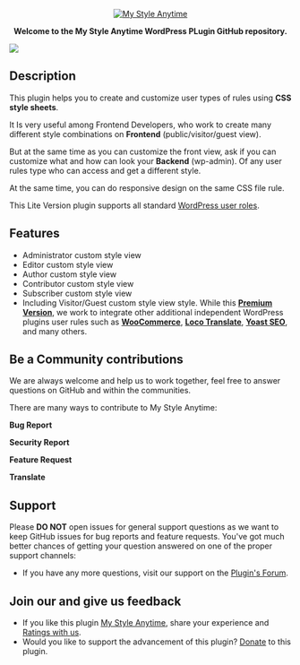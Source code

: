 <p align="center"><a href="https://wordpress.org/plugins/my-style-anytime/"><img src="https://ps.w.org/my-style-anytime/assets/banner-772x250.png" alt="My Style Anytime"></a></p>

**<p align="center">Welcome to the My Style Anytime WordPress PLugin GitHub repository.</p>**

<p><img src="https://ps.w.org/my-style-anytime/assets/screenshot-3.png"></a></p>


## Description
This plugin helps you to create and customize user types of rules using <b>CSS style sheets</b>.

It Is very useful among Frontend Developers, who work to create many different style combinations on <b>Frontend</b> (public/visitor/guest view).

But at the same time as you can customize the front view, ask if you can customize what and how can look your <b>Backend</b> (wp-admin). Of any user rules type who can access and get a different style.

At the same time, you can do responsive design on the same CSS file rule.

This Lite Version plugin supports all standard [WordPress user roles](https://wordpress.org/support/article/roles-and-capabilities/).

## Features

- Administrator custom style view
- Editor custom style view
- Author custom style view
- Contributor custom style view
- Subscriber custom style view
- Including Visitor/Guest custom style view style.
[]()
While this <b>[Premium Version](https://newfiesoft.com/wp-plugins/my-style-anytime/)</b>, we work to integrate other additional independent WordPress plugins user rules such as <b>[WooCommerce](https://wordpress.org/plugins/woocommerce/)</b>, <b>[Loco Translate](https://wordpress.org/plugins/loco-translate/)</b>, <b>[Yoast SEO](https://wordpress.org/plugins/wordpress-seo/)</b>, and many others.

## Be a Community contributions
We are always welcome and help us to work together, feel free to answer questions on GitHub and within the communities.

There are many ways to contribute to My Style Anytime:

**Bug Report**

**Security Report**

**Feature Request**

**Translate**

## Support
Please **DO NOT** open issues for general support questions as we want to keep GitHub issues for bug reports and feature requests. You've got much better chances of getting your question answered on one of the proper support channels:

- If you have any more questions, visit our support on the [Plugin's Forum](https://wordpress.org/support/plugin/my-style-anytime).

## Join our and give us feedback
- If you like this plugin [My Style Anytime](https://wordpress.org/plugins/my-style-anytime/), share your experience and [Ratings with us](https://wordpress.org/support/plugin/my-style-anytime/reviews/#new-post).
- Would you like to support the advancement of this plugin? [Donate](https://newfiesoft.com/donate/) to this plugin.
